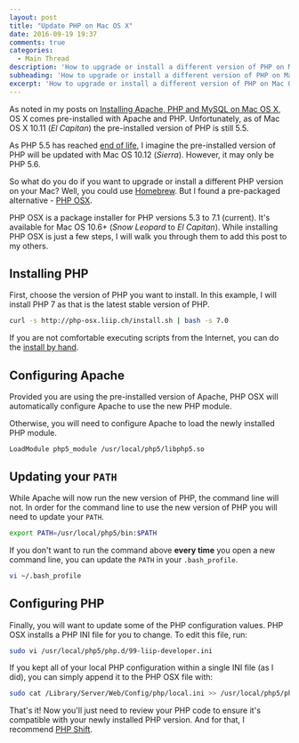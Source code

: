 ```yaml
---
layout: post
title: "Update PHP on Mac OS X"
date: 2016-09-19 19:37
comments: true
categories:
  - Main Thread
description: 'How to upgrade or install a different version of PHP on Mac OS X.'
subheading: 'How to upgrade or install a different version of PHP on Mac OS X.'
excerpt: 'How to upgrade or install a different version of PHP on Mac OS X.'
---
```

As noted in my posts on [Installing Apache, PHP and MySQL on Mac OS X](/2015/10/install-apache-php-mysql-mac-os-x-el-capitan/), OS X comes pre-installed with Apache and PHP. Unfortunately, as of Mac OS X 10.11 (*El Capitan*) the pre-installed version of PHP is still 5.5.

As PHP 5.5 has reached [end of life](http://php.net/supported-versions.php), I imagine the pre-installed version of PHP will be updated with Mac OS 10.12 (*Sierra*). However, it may only be PHP 5.6.

So what do you do if you want to upgrade or install a different PHP version on your Mac? Well, you could use [Homebrew](http://brew.sh). But I found a pre-packaged alternative - [PHP OSX](http://php-osx.liip.ch/).

PHP OSX is a package installer for PHP versions 5.3 to 7.1 (current). It's available for Mac OS 10.6+ (*Snow Leopard* to *El Capitan*). While installing PHP OSX is just a few steps, I will walk you through them to add this post to my others.

## Installing PHP
First, choose the version of PHP you want to install. In this example, I will install PHP 7 as that is the latest stable version of PHP.

```sh
curl -s http://php-osx.liip.ch/install.sh | bash -s 7.0
```

If you are not comfortable executing scripts from the Internet, you can do the [install by hand](http://php-osx.liip.ch/#alt_installation).

## Configuring Apache
Provided you are using the pre-installed version of Apache, PHP OSX will automatically configure Apache to use the new PHP module.

Otherwise, you will need to configure Apache to load the newly installed PHP module.

```
LoadModule php5_module /usr/local/php5/libphp5.so
```

## Updating your `PATH`
While Apache will now run the new version of PHP, the command line will not. In order for the command line to use the new version of PHP you will need to update your `PATH`.

```sh
export PATH=/usr/local/php5/bin:$PATH
```

If you don't want to run the command above **every time** you open a new command line, you can update the `PATH` in your `.bash_profile`.

```sh
vi ~/.bash_profile
```

## Configuring PHP
Finally, you will want to update some of the PHP configuration values. PHP OSX installs a PHP INI file for you to change. To edit this file, run:

```sh
sudo vi /usr/local/php5/php.d/99-liip-developer.ini
```

If you kept all of your local PHP configuration within a single INI file (as I did), you can simply append it to the PHP OSX file with:

```sh
sudo cat /Library/Server/Web/Config/php/local.ini >> /usr/local/php5/php.d/99-liip-developer.ini
```

That's it! Now you'll just need to review your PHP code to ensure it's compatible with your newly installed PHP version. And for that, I recommend [PHP Shift](https://php-shift.com).
